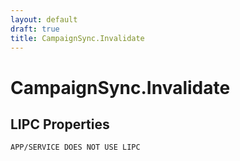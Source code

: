 ```yaml
---
layout: default
draft: true
title: CampaignSync.Invalidate
---
```


# CampaignSync.Invalidate

## LIPC Properties

`APP/SERVICE DOES NOT USE LIPC`